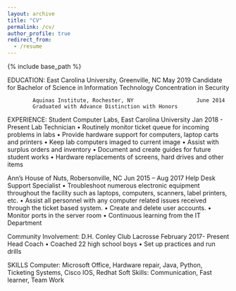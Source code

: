 ```yaml
---
layout: archive
title: "CV"
permalink: /cv/
author_profile: true
redirect_from:
  - /resume
---
```


{% include base_path %}


EDUCATION:		East Carolina University, Greenville, NC					May 2019
			Candidate for Bachelor of Science in Information Technology
			Concentration in Security

			Aquinas Institute, Rochester, NY					June 2014
			Graduated with Advance Distinction with Honors

EXPERIENCE:		Student Computer Labs, East Carolina University   		Jan 2018 - Present 
			Lab Technician
•	Routinely monitor ticket queue for incoming problems in labs
•	Provide hardware support for computers, laptop carts and printers
•	Keep lab computers imaged to current image
•	Assist with surplus orders and inventory
•	Document and create guides for future student works
•	Hardware replacements of screens, hard drives and other items

Ann’s House of Nuts, Robersonville, NC				Jun 2015 – Aug 2017
			Help Desk Support Specialist
•	Troubleshoot numerous electronic equipment throughout the facility such as laptops, computers, scanners, label printers, etc.
•	Assist all personnel with any computer related issues received through the ticket based system.
•	Create and delete user accounts.
•	Monitor ports in the server room
•	Continuous learning from the IT Department 
	
Community
Involvement:		D.H. Conley Club Lacrosse				February 2017- Present
			Head Coach
•	Coached 22 high school boys 
•	Set up practices and run drills


SKILLS
Computer: 	Microsoft Office, Hardware repair, Java, Python, Ticketing Systems, Cisco IOS, Redhat 
Soft Skills: 	Communication, Fast learner, Team Work
